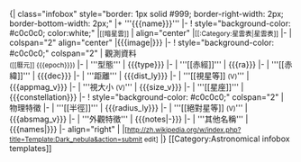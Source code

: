 {| class="infobox" style="border: 1px solid #999; border-right-width: 2px; border-bottom-width: 2px;"
|+ '''{{{name}}}'''
|-
! style="background-color: #c0c0c0; color:white;" |<small>[[暗星雲]]</small>
| align="center" |<small>[[:Category:星雲表|星雲表]]</small>
|-
| colspan="2" align="center" |{{{image|}}}
|-
! style="background-color: #c0c0c0;" colspan="2" | 觀測資料<br/><small>([[曆元]] {{{epoch}}})</small>
|-
| '''型態'''
| {{{type}}}
|-
| '''[[赤經]]'''
| {{{ra}}}
|-
| '''[[赤緯]]'''
| {{{dec}}}
|-
| '''距離'''
| {{{dist_ly}}}
|-
| '''[[視星等]] <small>(V)</small>'''
| {{{appmag_v}}}
|-
| '''視大小 <small>(V)</small>'''
| {{{size_v}}}
|-
| '''[[星座]]'''
| {{{constellation}}}
|-
! style="background-color: #c0c0c0;" colspan="2" | 物理特徵
|-
| '''[[半徑]]'''
| {{{radius_ly}}}
|-
| '''[[絕對星等]] <small>(V)</small>'''
| {{{absmag_v}}}
|-
| '''外觀特徵'''
| {{{notes|-}}}
|-
| '''其他名稱'''
| {{{names|}}}
|- align="right" 
|
|<small>[http://zh.wikipedia.org/w/index.php?title=Template:Dark_nebula&action=submit edit]</small>
|}<noinclude>
[[Category:Astronomical infobox templates]]</noinclude>